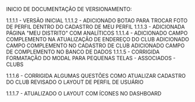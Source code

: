 INICIO DE DOCUMENTAÇÃO DE VERSIONAMENTO:

1.1.1.1 - VERSÃO INICIAL
1.1.1.2 - 
		ADICIONADO BOTAO PARA TROCAR FOTO DE PERFIL DENTRO DO CADASTRO DE MEU PERFIL
1.1.1.3 - 
		ADICIONADA PÁGINA "MEU DISTRITO" COM ANALÍTICOS
1.1.1.4 - 
		ADICIONADO CAMPO COMPLEMENTO NA ATUALIZAÇÃO DE ENDEREÇO DO CLUB
		ADICIONADO CAMPO COMPLEMENTO NO CADASTRO DE CLUB
		ADICIONADO CAMPO DE COMPLEMENTO NO BANCO DE DADOS
1.1.1.5 - 
		CORRIGIDA FORMATAÇÃO DO MODAL PARA PEQUENAS TELAS
			- ASSOCIADOS
			- CLUBS

1.1.1.6 - 
		CORRIGIDA ALGUMAS QUESTÕES COMO ATUALIZAR CADASTRO DO CLUB
		REVISADO O LAYOUT DE PERFIL DE USUÁRIO

1.1.1.7 - 
		ATUALIZADO O LAYOUT COM ÍCONES NO DASHBOARD
		
